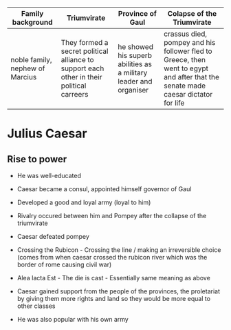 
|Family background|Triumvirate|Province of Gaul| Colapse of the Triumvirate|
|-----|-----|-----|-----|
|noble family, nephew of Marcius|They formed a secret political alliance to support each other in their political carreers|he showed his superb abilities as a military leader and organiser|crassus died, pompey and his follower fled to Greece, then went to egypt and after that the senate made caesar dictator for life|

# Julius Caesar

## Rise to power
- He was well-educated
- Caesar became a consul, appointed himself governor of Gaul
- Developed a good and loyal army (loyal to him)
- Rivalry occured between him and Pompey after the collapse of the triumvirate
- Caesar defeated pompey
- Crossing the Rubicon - Crossing the line / making an irreversible choice (comes from when caesar crossed the rubicon river which was the border of rome causing civil war)
- Alea Iacta Est - The die is cast - Essentially same meaning as above

- Caesar gained support from the people of the provinces, the proletariat by giving them more rights and land so they would be more equal to other classes
- He was also popular with his own army